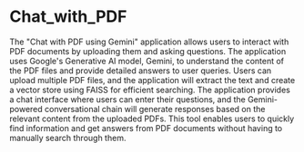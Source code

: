 # Chat_with_PDF

The "Chat with PDF using Gemini" application allows users to interact with PDF documents by uploading them and asking questions. The application uses Google's Generative AI model, Gemini, to understand the content of the PDF files and provide detailed answers to user queries. Users can upload multiple PDF files, and the application will extract the text and create a vector store using FAISS for efficient searching. The application provides a chat interface where users can enter their questions, and the Gemini-powered conversational chain will generate responses based on the relevant content from the uploaded PDFs. This tool enables users to quickly find information and get answers from PDF documents without having to manually search through them.
